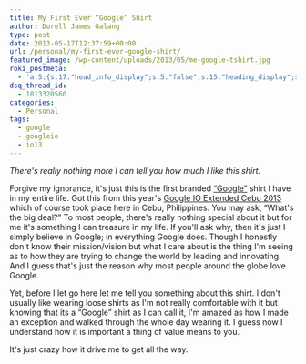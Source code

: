 ```yaml
---
title: My First Ever “Google” Shirt
author: Dorell James Galang
type: post
date: 2013-05-17T12:37:59+00:00
url: /personal/my-first-ever-google-shirt/
featured_image: /wp-content/uploads/2013/05/me-google-tshirt.jpg
roki_postmeta:
  - 'a:5:{s:17:"head_info_display";s:5:"false";s:15:"heading_display";s:4:"true";s:22:"heading_search_display";s:5:"false";s:22:"heading_social_display";s:4:"true";s:10:"subheading";s:0:"";}'
dsq_thread_id:
  - 1813320560
categories:
  - Personal
tags:
  - google
  - googleio
  - io13
---
```


_There's really nothing more I can tell you how much I like this shirt. <span class="wp-font-emots-emo-tongue"></span>_

Forgive my ignorance, it's just this is the first branded <a href="http://www.google.com" target="_blank">&#8220;Google&#8221;</a> shirt I have in my entire life. Got this from this year's <a href="https://plus.google.com/events/ckeeo387gvbvjiobgonnq91b2b4" target="_blank">Google IO Extended Cebu 2013</a> which of course took place here in Cebu, Philippines. You may ask, &#8220;What's the big deal?&#8221; To most people, there's really nothing special about it but for me it's something I can treasure in my life. If you'll ask why, then it's just I simply believe in Google; in everything Google does. Though I honestly don't know their mission/vision but what I care about is the thing I'm seeing as to how they are trying to change the world by leading and innovating. And I guess that's just the reason why most people around the globe love Google.

Yet, before I let go here let me tell you something about this shirt. I don't usually like wearing loose shirts as I'm not really comfortable with it but knowing that its a &#8220;Google&#8221; shirt as I can call it, I'm amazed as how I made an exception and walked through the whole day wearing it. I guess now I understand how it is important a thing of value means to you.

It's just crazy how it drive me to get all the way. <span class="wp-font-emots-emo-happy"></span>
